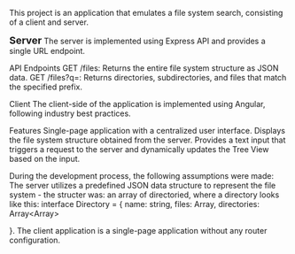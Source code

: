 This project is an application that emulates a file system search, consisting of a client and server.

<strong style="font-size: 18px;">Server</strong>
The server is implemented using Express API and provides a single URL endpoint.

API Endpoints
GET /files: Returns the entire file system structure as JSON data.
GET /files?q=<prefix>: Returns directories, subdirectories, and files that match the specified prefix.

Client
The client-side of the application is implemented using Angular, following industry best practices.

Features
Single-page application with a centralized user interface.
Displays the file system structure obtained from the server.
Provides a text input that triggers a request to the server and dynamically updates the Tree View based on the input.

During the development process, the following assumptions were made:
The server utilizes a predefined JSON data structure to represent the file system - the structer was: 
an array of directoried, where a directory looks like this:
interface Directory = {
    name: string,
    files: Array<string>,
    directories: Array<Array<Directory>>

}.
The client application is a single-page application without any router configuration.